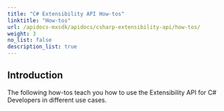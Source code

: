 ```yaml
---
title: "C# Extensibility API How-tos"
linktitle: "How-tos"
url: /apidocs-mxsdk/apidocs/csharp-extensibility-api/how-tos/
weight: 3
no_list: false
description_list: true
---
```


## Introduction

The following how-tos teach you how to use the Extensibility API for C# Developers in different use cases.
